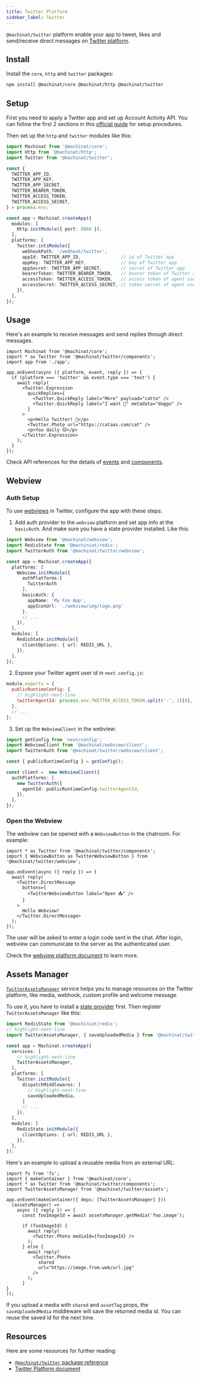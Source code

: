 ```yaml
---
title: Twitter Platform
sidebar_label: Twitter
---
```


`@machinat/twitter` platform enable your app to tweet, likes and send/receive direct messages on [Twitter platform](https://developers.facebook.com/docs/twitter-platform/).

## Install

Install the `core`, `http` and `twitter` packages:

```bash
npm install @machinat/core @machinat/http @machinat/twitter
```

## Setup

First you need to apply a Twitter app and set up Account Activity API.
You can follow the first 2 sections in this [official guide](https://developer.twitter.com/en/docs/twitter-api/premium/account-activity-api/guides/getting-started-with-webhooks)
for setup procedures.

Then set up the `http` and `twitter` modules like this:

```ts
import Machinat from '@machinat/core';
import Http from '@machinat/http';
import Twitter from '@machinat/twitter';

const {
  TWITTER_APP_ID,
  TWITTER_APP_KEY,
  TWITTER_APP_SECRET,
  TWITTER_BEARER_TOKEN,
  TWITTER_ACCESS_TOKEN,
  TWITTER_ACCESS_SECRET,
} = process.env;

const app = Machinat.createApp({
  modules: [
    Http.initModule({ port: 8080 }),
  ],
  platforms: [
    Twitter.intiModule({
      webhookPath: '/webhook/twitter',
      appId: TWITTER_APP_ID,               // id of Twitter app
      appKey: TWITTER_APP_KEY,             // key of Twitter app
      appSecret: TWITTER_APP_SECRET,       // secret of Twitter app
      bearerToken: TWITTER_BEARER_TOKEN,   // bearer token of Twitter app
      accessToken: TWITTER_ACCESS_TOKEN,   // access token of agent user
      accessSecret: TWITTER_ACCESS_SECRET, // token secret of agent user
    }),
  ],
});
```

## Usage

Here's an example to receive messages and send replies through direct messages.

```tsx
import Machinat from '@machinat/core';
import * as Twitter from '@machinat/twitter/components';
import app from './app';

app.onEvent(async ({ platform, event, reply }) => {
  if (platform === 'twitter' && event.type === 'text') {
    await reply(
      <Twitter.Expression
        quickReplies={
          <Twitter.QuickReply label="More" payload="catto" />
          <Twitter.QuickReply label="I want 🐶" metadata="doggo" />
        }
      >
        <p>Hello Twitter! 👋</p>
        <Twitter.Photo url="https://cataas.com/cat" />
        <p>You daily 🐱</p>
      </Twitter.Expression>
    );
  }
});
```

Check API references for the details of [events](https://machinat.com/api/modules/twitter#twitterevent)
and [components](https://machinat.com/api/modules/twitter_components).

## Webview

### Auth Setup

To use [webviews](./embedded-webview) in Twitter,
configure the app with these steps:

1. Add auth provider to the `webview` platform and set app info at the `basicAuth`.
   And make sure you have a state provider installed.
   Like this:

```ts
import Webview from '@machinat/webview';
import RedisState from '@machiniat/redis';
import TwitterAuth from '@machinat/twitter/webview';

const app = Machinat.createApp({
  platforms: [
    Webview.initModule({
      authPlatforms:[
        TwitterAuth
      ],
      basicAuth: {
        appName: 'My Foo App',
        appIconUrl: './webview/img/logo.png'
      },
      // ...
    }),
  ],
  modules: [
    RedisState.initModule({
      clientOptions: { url: REDIS_URL },
    }),
  ],
});
```

2. Expose your Twitter agent user id in `next.config.js`:

```js
module.exports = {
  publicRuntimeConfig: {
    // highlight-next-line
    twitterAgentId: process.env.TWITTER_ACCESS_TOKEN.split('-', 1)[0],
  },
  // ...
};
```

3. Set up the `WebviewClient` in the webview:

```ts
import getConfig from 'next/config';
import WebviewClient from '@machinat/webview/client';
import TwitterAuth from '@machinat/twitter/webview/client';

const { publicRuntimeConfig } = getConfig();

const client =  new WebviewClient({
  authPlatforms: [
    new TwitterAuth({
      agentId: publicRuntimeConfig.twitterAgentId,
    }),
  ],
});
```

### Open the Webview

The webview can be opened with a `WebviewButton` in the chatroom.
For example:

```tsx
import * as Twitter from '@machinat/twitter/components';
import { WebviewButton as TwitterWebviewButton } from '@machinat/twitter/webview';

app.onEvent(async ({ reply }) => {
  await reply(
    <Twitter.DirectMessage
      buttons={
        <TwitterWebviewButton label="Open 📤" />
      }
    >
      Hello Webview!
    </Twitter.DirectMessage>
  );
});
```

The user will be asked to enter a login code sent in the chat.
After login, webview can communicate to the server as the authenticated user.

Check the [webview platform document](https://machinat.com/docs/embedded-webview)
to learn more.

## Assets Manager

[`TwitterAssetsManager`](https://machinat.com/api/classes/twitter_asset.twitterassetsmanager.html)
service helps you to manage resources on the Twitter platform,
like media, webhook, custom profile and welcome message.

To use it, you have to install a [state provider](./using-states) first.
Then register `TwitterAssetsManager` like this:

```ts
import RedisState from '@machiniat/redis';
// highlight-next-line
import TwitterAssetsManager, { saveUploadedMedia } from '@machinat/twitter/asssets';

const app = Machinat.createApp({
  services: [
    // highlight-next-line
    TwitterAssetsManager,
  ],
  platforms: [
    Twitter.initModule({
      dispatchMiddlewares: [
        // highlight-next-line
        saveUploadedMedia,
      ]
      // ...
    }),
  ],
  modules: [
    RedisState.initModule({
      clientOptions: { url: REDIS_URL },
    }),
  ],
});
```

Here's an example to upload a reusable media from an external URL:

```tsx
import fs from 'fs';
import { makeContainer } from '@machinat/core';
import * as Twitter from '@machinat/twitter/components';
import TwitterAssetsManager from '@machinat/twitter/asssets';

app.onEvent(makeContainer({ deps: [TwitterAssetsManager] })(
  (assetsManager) =>
    async ({ reply }) => {
      const fooImageId = await assetsManager.getMedia('foo.image');

      if (fooImageId) {
        await reply(
          <Twitter.Photo mediaId={fooImageId} />
        );
      } else {
        await reply(
          <Twitter.Photo
            shared
            url="https://image.from.web/url.jpg"
          />
        );
      }
}
));
```

If you upload a media with `shared` and `assetTag` props,
the `saveUploadedMedia` middleware will save the returned media id.
You can reuse the saved id for the next time.

## Resources

Here are some resources for further reading:

- [`@machinat/twitter` package reference](https://machinat.com/api/modules/twitter.html)
- [Twitter Platform document](https://developers.facebook.com/docs/twitter-platform)
